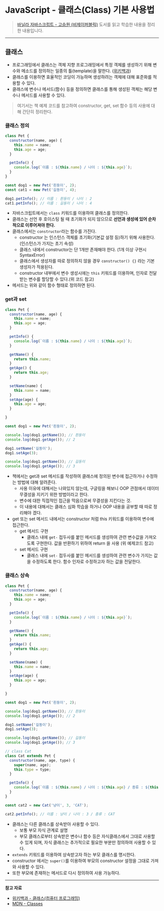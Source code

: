 # JavaScript - 클래스(Class) 기본 사용법

> [바닐라 자바스크립트 - 고승원 (비제이퍼블릭)](http://www.yes24.com/Product/Goods/105608999) 도서를 읽고 학습한 내용을 정리한 내용입니다.

---

## 클래스

- 프로그래밍에서 클래스는 객체 지향 프로그래밍에서 특정 객체를 생성하기 위해 변수와 메소드를 정의하는 일종의 틀(template)을 말한다. ([위키백과](https://ko.wikipedia.org/wiki/%ED%81%B4%EB%9E%98%EC%8A%A4_(%EC%BB%B4%ED%93%A8%ED%84%B0_%ED%94%84%EB%A1%9C%EA%B7%B8%EB%9E%98%EB%B0%8D)))
- 클래스를 이용하면 효율적인 코딩이 가능하며 생성하려는 객체에 대해 표준화를 적용할 수 있다.
- 클래스에 변수나 메서드(함수) 등을 정의하면 클래스를 통해 생성된 객체는 해당 변수나 메서드를 사용할 수 있다.

> 여기서는 책 예제 코드를 참고하여 constructor, get, set 함수 등의 사용에 대해 간단히 정리한다.

### 클래스 정의

```js
class Pet {
  constructor(name, age) {
    this.name = name;
    this.age = age;
  }

  petInfo() {
    console.log(`이름 : ${this.name} / 나이 : ${this.age}`);
  }
}

const dog1 = new Pet('흰둥이', 2);
const cat1 = new Pet('길동이', 4);

dog1.petInfo(); // 이름 : 흰둥이 / 나이 : 2
cat1.petInfo(); // 이름 : 길동이 / 나이 : 4
```

- 자바스크립트에서는 `class` 키워드를 이용하여 클래스를 정의한다.
- 클래스는 선언 후 호이스팅 될 때 초기화가 되지 않으므로 **선언과 생성에 있어 순차적으로 이루어져야 한다.**
- 클래스에서는 `constructor`라는 함수를 가진다.
  - constructor 는 인스턴스 객체를 초기화(기본값 설정 등)하기 위해 사용한다. (인스턴스가 가지는 초기 속성)
  - 클래스 내에서 constructor는 단 1개만 존재해야 한다. (1개 이상 구현시 SyntaxError)
  - 클래스에서 생성자를 따로 정의하지 않을 경우 `constructor() {}` 라는 기본 생성자가 적용된다.
  - constructor 내부에서 변수 생성시에는 `this` 키워드를 이용하며, 인자로 전달받는 변수를 할당할 수 있다.(위 코드 참고)
- 메서드는 위와 같이 함수 형태로 정의하면 된다.

### get과 set

```js
class Pet {
  constructor(name, age) {
    this.name = name;
    this.age = age;
  }

  petInfo() {
    console.log(`이름 : ${this.name} / 나이 : ${this.age}`);
  }

  getName() {
    return this.name;
  }
  getAge() {
    return this.age;
  }

  setName(name) {
    this.name = name;
  }
  setAge(age) {
    this.age = age;
  }

}

const dog1 = new Pet('흰둥이', 2);

console.log(dog1.getName()); // 흰둥이
console.log(dog1.getAge()); // 2

dog1.setName('길동이');
dog1.setAge(3);

console.log(dog1.getName()); // 길동이
console.log(dog1.getAge()); // 3
```

- 책에서는 get과 set 메서드를 작성하여 클래스에 정의된 변수에 접근하거나 수정하는 방법에 대해 알려준다.
  - 사용 이유에 대해서는 나와있지 않는데, 구글링을 해보니 OOP 관점에서 데이터 무결성을 지키기 위한 방법이라고 한다.
  - 변수에 대한 직접적인 접근을 막음으로써 무결성을 지킨다는 것.
  - 이 내용에 대해서는 클래스 심화 학습을 하거나 OOP 내용을 공부할 때 따로 정리해야 겠다.
- get 또는 set 메서드 내에서는 constructor 처럼 this 키워드를 이용하여 변수에 접근한다.
  - get 메서드 구현
    - 클래스 내에 `get-` 접두사를 붙인 메서드를 생성하여 관련 변수값을 가져오도록 구현한다. 값을 반환하기 위하여 return 을 사용 (위 예제코드 참고)
  - set 메서드 구현
    - 클래스 내에 `set-` 접두사를 붙인 메서드를 생성하여 관련 변수가 가지는 값을 수정하도록 한다. 함수 인자로 수정하고자 하는 값을 전달한다.

### 클래스 상속

```js
class Pet {
  constructor(name, age) {
    this.name = name;
    this.age = age;
  }

  petInfo() {
    console.log(`이름 : ${this.name} / 나이 : ${this.age}`);
  }

  getName() {
    return this.name;
  }
  getAge() {
    return this.age;
  }

  setName(name) {
    this.name = name;
  }
  setAge(age) {
    this.age = age;
  }

}

const dog1 = new Pet('흰둥이', 2);

console.log(dog1.getName()); // 흰둥이
console.log(dog1.getAge()); // 2

dog1.setName('길동이');
dog1.setAge(3);

console.log(dog1.getName()); // 길동이
console.log(dog1.getAge()); // 3

// class Cat 
class Cat extends Pet {
  constructor(name, age, type) {
    super(name, age);
    this.type = type;
  }

  petInfo() {
    console.log(`이름 : ${this.name} / 나이 : ${this.age} / 종류 : ${this.type}`);
  }
}

const cat2 = new Cat('냥이', 3, 'CAT');

cat2.petInfo(); // 이름 : 냥이 / 나이 : 3 / 종류 : CAT
```

- 클래스는 다른 클래스를 상속받아 사용할 수 있다.
  - 보통 부모 자식 관계로 설명
  - 부모 클래스로부터 상속받은 변수나 함수 등은 자식클래스에서 그대로 사용할 수 있게 되며, 자식 클래스는 추가적으로 필요한 부분만 정의하여 사용할 수 있다.
- `extends` 키워드를 이용하여 상속받고자 하는 부모 클래스를 명시한다.
- constructor 에서는 `super()`를 이용하여 부모의 constructor 설정을 그대로 가져와 사용할 수 있다.
- 또한 부모에 존재하는 메서드로 다시 정의하여 사용 가능하다.

---

**참고 자료**

- [위키백과 - 클래스(컴퓨터 프로그래밍)](https://ko.wikipedia.org/wiki/%ED%81%B4%EB%9E%98%EC%8A%A4_(%EC%BB%B4%ED%93%A8%ED%84%B0_%ED%94%84%EB%A1%9C%EA%B7%B8%EB%9E%98%EB%B0%8D))
- [MDN - Classes](https://developer.mozilla.org/ko/docs/Web/JavaScript/Reference/Classes)